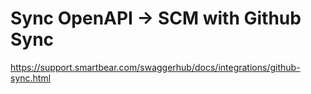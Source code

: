# Sync OpenAPI -> SCM with Github Sync

https://support.smartbear.com/swaggerhub/docs/integrations/github-sync.html
